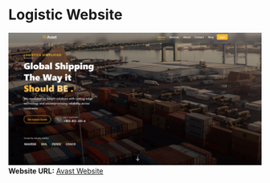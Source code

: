 # Logistic Website

![HomePage](image-1.png)  
**Website URL:** [Avast Website](https://logistics-mini-project-istad-git-main-porkeats-projects.vercel.app/)
